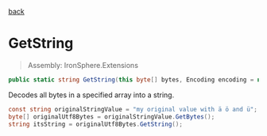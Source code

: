 ﻿

[back](/IronSphere.Extensions/types/ByteArrayExtension)

# GetString

> Assembly: IronSphere.Extensions

```csharp
public static string GetString(this byte[] bytes, Encoding encoding = null)
```

Decodes all bytes in a specified array into a string.

```csharp
const string originalStringValue = "my original value with ä ö and ü";
byte[] originalUtf8Bytes = originalStringValue.GetBytes();
string itsString = originalUtf8Bytes.GetString();
``` 